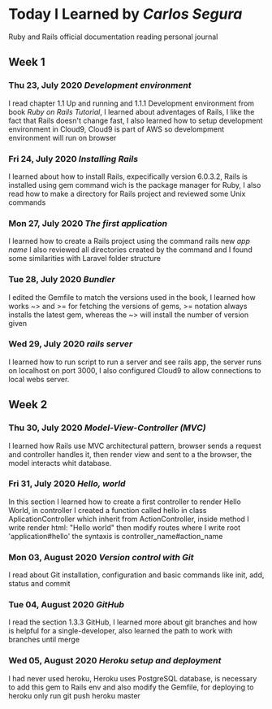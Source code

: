 # Today I Learned by *Carlos Segura*

Ruby and Rails official documentation reading personal journal

## Week 1

### Thu 23, July 2020 *Development environment*
I read chapter 1.1 Up and running and 1.1.1 Development environment from book *Ruby on Rails Tutorial*, I learned about adventages of Rails, I like the fact that Rails doesn't change fast, I also learned how to setup development environment in Cloud9, Cloud9 is part of AWS so develompment environment will run on browser

### Fri 24, July 2020 *Installing Rails*
I learned about how to install Rails, expecifically version 6.0.3.2, Rails is installed using gem command wich is the package manager for Ruby, I also read how to make a directory for Rails project and reviewed some Unix commands

### Mon 27, July 2020 *The first application*
I learned how to create a Rails project using the command rails new *app name* I also reviewed all directories created by the command and I found some similarities with Laravel folder structure

### Tue 28, July 2020 *Bundler*
I edited the Gemfile to match the versions used in the book, I learned how works ~> and >= for fetching the versions of gems, >= notation always installs the latest gem, whereas the ~> will install the number of version given 

### Wed 29, July 2020 *rails server*
I learned how to run script to run a server and see rails app, the server runs on localhost on port 3000, I also configured Cloud9 to allow connections to local webs server.

## Week 2

### Thu 30, July 2020 *Model-View-Controller (MVC)*
I learned how Rails use MVC architectural pattern, browser sends a request and controller handles it, then render view and sent to a the browser, the model interacts whit database.

### Fri 31, July 2020 *Hello, world*
In this section I learned how to create a first controller to render Hello World, in controller I created a function called hello in class AplicationController which inherit from ActionController, inside method I write render html: "Hello world" then modify routes where I write root 'application#hello' the syntaxis is controller_name#action_name

### Mon 03, August 2020 *Version control with Git*
I read about Git installation, configuration and basic commands like init, add, status and commit

### Tue 04, August 2020 *GitHub*
I read the section 1.3.3 GitHub, I learned more about git branches and how is helpful for a single-developer, also learned the path to work with branches until merge

### Wed 05, August 2020 *Heroku setup and deployment*
I had never used heroku, Heroku uses PostgreSQL database, is necessary to add this gem to Rails env and also modify the Gemfile, for deploying to heroku only run git push heroku master